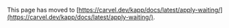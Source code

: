 This page has moved to [https://carvel.dev/kapp/docs/latest/apply-waiting/](https://carvel.dev/kapp/docs/latest/apply-waiting/).
